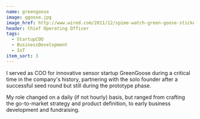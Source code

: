 ```yaml
---
name: greengoose
image: ggoose.jpg
image_href: http://www.wired.com/2011/12/spime-watch-green-goose-stickers/
header: Chief Operating Officer
tags:
  - StartupCOO
  - BusinessDevelopment
  - IoT
item_sort: 3
---
```

I served as COO for innovative sensor startup GreenGoose during a critical time in the company's history, partnering with the solo founder after a successful seed round but still during the prototype phase.

My role changed on a daily (if not hourly) basis, but ranged from crafting the go-to-market strategy and product definition, to early business development and fundraising.
